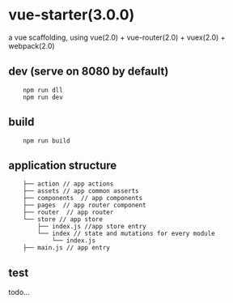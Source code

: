 # vue-starter(3.0.0)

a vue scaffolding, using vue(2.0) + vue-router(2.0) + vuex(2.0) + webpack(2.0)

## dev (serve on 8080 by default)

        npm run dll
        npm run dev

## build 

        npm run build

## application structure

        ├── action // app actions
        ├── assets // app common asserts
        ├── components  // app components
        ├── pages  // app router component
        ├── router  // app router
        └── store // app store
            ├── index.js //app store entry
            └── index // state and mutations for every module 
                └── index.js
        ├── main.js // app entry

## test 

todo...

